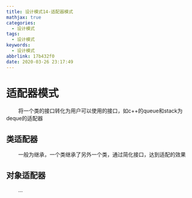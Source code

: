 ```yaml
---
title: 设计模式14-适配器模式
mathjax: true
categories:
  - 设计模式
tags:
  - 设计模式
keywords:
  - 设计模式
abbrlink: 17b432f0
date: 2020-03-26 23:17:49
---
```


# 适配器模式
&emsp;&emsp; 将一个类的接口转化为用户可以使用的接口，如c++的queue和stack为deque的适配器

## 类适配器
&emsp;&emsp; 一般为继承，一个类继承了另外一个类，通过简化接口，达到适配的效果

## 对象适配器
&emsp;&emsp; ...

